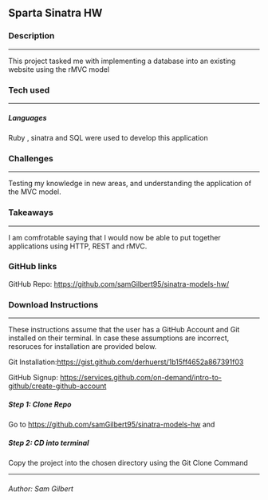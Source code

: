 ## Sparta Sinatra HW


### Description
---
This project tasked me with implementing a database into an existing website using the rMVC model
### Tech used
---
##### Languages
Ruby , sinatra and SQL were used to develop this application

### Challenges
---
Testing my knowledge in new areas, and understanding the application of the MVC model.

### Takeaways
---
I am comfrotable saying that I would now be able to put together applications using HTTP, REST and rMVC.

### GitHub links
GitHub Repo: <https://github.com/samGilbert95/sinatra-models-hw/>


### Download Instructions
----
These instructions assume that the user has a GitHub Account and Git installed on their terminal. In case these assumptions are incorrect, resoruces for installation are provided below.

Git Installation:<https://gist.github.com/derhuerst/1b15ff4652a867391f03>

GitHub Signup: <https://services.github.com/on-demand/intro-to-github/create-github-account>

##### Step 1: Clone Repo
Go to <https://github.com/samGilbert95/sinatra-models-hw> and
##### Step 2:	CD into terminal
Copy the project into the chosen directory using the Git Clone Command

---
###### Author:	Sam Gilbert
